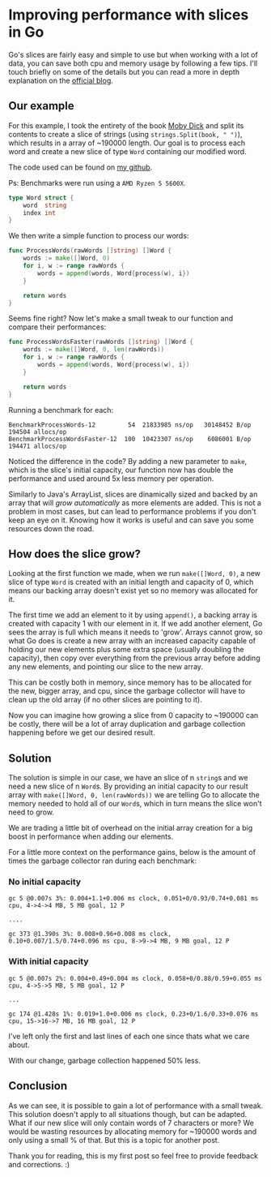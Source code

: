 # Improving performance with slices in Go

Go's slices are fairly easy and simple to use but when working with a lot of data, you can save both cpu and memory usage by following a few tips. I'll touch briefly on some of the details but you can read a more in depth explanation on the [official blog](https://blog.golang.org/slices-intro).

## Our example

For this example, I took the entirety of the book [Moby Dick](https://github.com/GITenberg/Moby-Dick--Or-The-Whale_2701) and split its contents to create a slice of strings (using `strings.Split(book, " ")`), which results in a array of ~190000 length. Our goal is to process each word and create a new slice of type `Word` containing our modified word.

The code used can be found on [my github](https://github.com/dubonzi/slice_performance).

Ps: Benchmarks were run using a `AMD Ryzen 5 5600X`.

```go
type Word struct {
	word  string
	index int
}
```

We then write a simple function to process our words:

```go
func ProcessWords(rawWords []string) []Word {
	words := make([]Word, 0)
	for i, w := range rawWords {
		words = append(words, Word{process(w), i})
	}

	return words
}
```
Seems fine right? Now let's make a small tweak to our function and compare their performances:

```go
func ProcessWordsFaster(rawWords []string) []Word {
	words := make([]Word, 0, len(rawWords))
	for i, w := range rawWords {
		words = append(words, Word{process(w), i})
	}

	return words
}
```
Running a benchmark for each:

```shell
BenchmarkProcessWords-12         54  21833985 ns/op   30148452 B/op  194504 allocs/op
BenchmarkProcessWordsFaster-12  100  10423307 ns/op    6086001 B/op  194471 allocs/op
```

Noticed the difference in the code? By adding a new parameter to `make`, which is the slice's initial capacity, our function now has double the performance and used around 5x less memory per operation.

Similarly to Java's ArrayList, slices are dinamically sized and backed by an array that will *grow automatically* as more elements are added. This is not a problem in most cases, but can lead to performance problems if you don't keep an eye on it. Knowing how it works is useful and can save you some resources down the road.

## How does the slice grow? 

Looking at the first function we made, when we run `make([]Word, 0)`, a new slice of type `Word` is created with an initial length and capacity of 0, which means our backing array doesn't exist yet so no memory was allocated for it.

The first time we add an element to it by using `append()`, a backing array is created with capacity 1 with our element in it. If we add another element, Go sees the array is full which means it needs to 'grow'. Arrays cannot grow, so what Go does is create a new array with an increased capacity capable of holding our new elements plus some extra space (usually doubling the capacity), then copy over everything from the previous array before adding any new elements, and pointing our slice to the new array.

This can be costly both in memory, since memory has to be allocated for the new, bigger array, and cpu, since the garbage collector will have to clean up the old array (if no other slices are pointing to it). 

Now you can imagine how growing a slice from 0 capacity to ~190000 can be costly, there will be a lot of array duplication and garbage collection happening before we get our desired result.

## Solution

The solution is simple in our case, we have an slice of n `string`s and we need a new slice of n `Word`s. By providing an initial capacity to our result array with `make([]Word, 0, len(rawWords))` we are telling Go to allocate the memory needed to hold all of our `Word`s, which in turn means the slice won't need to grow.

We are trading a little bit of overhead on the initial array creation for a big boost in performance when adding our elements.

For a little more context on the performance gains, below is the amount of times the garbage collector ran during each benchmark:

### No initial capacity

```
gc 5 @0.007s 3%: 0.004+1.1+0.006 ms clock, 0.051+0/0.93/0.74+0.081 ms cpu, 4->4->4 MB, 5 MB goal, 12 P

....

gc 373 @1.390s 3%: 0.008+0.96+0.008 ms clock, 0.10+0.007/1.5/0.74+0.096 ms cpu, 8->9->4 MB, 9 MB goal, 12 P

```

### With initial capacity

```
gc 5 @0.007s 2%: 0.004+0.49+0.004 ms clock, 0.058+0/0.88/0.59+0.055 ms cpu, 4->5->5 MB, 5 MB goal, 12 P

...

gc 174 @1.428s 1%: 0.019+1.0+0.006 ms clock, 0.23+0/1.6/0.33+0.076 ms cpu, 15->16->7 MB, 16 MB goal, 12 P

```

I've left only the first and last lines of each one since thats what we care about.

With our change, garbage collection happened 50% less.

## Conclusion

As we can see, it is possible to gain a lot of performance with a small tweak. This solution doesn't apply to all situations though, but can be adapted. What if our new slice will only contain words of 7 characters or more? We would be wasting resources by allocating memory for ~190000 words and only using a small % of that. But this is a topic for another post. 

Thank you for reading, this is my first post so feel free to provide feedback and corrections. :)
